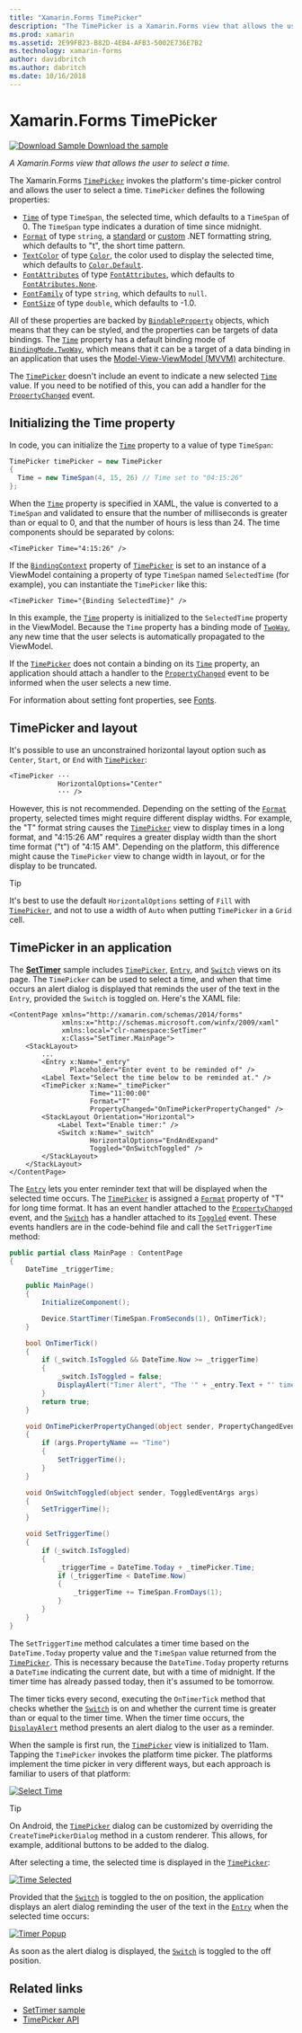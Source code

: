 ```yaml
---
title: "Xamarin.Forms TimePicker"
description: "The TimePicker is a Xamarin.Forms view that allows the user to select a time. This article explains how to consume a TimePicker in a Xamarin.Forms application."
ms.prod: xamarin
ms.assetid: 2E99FB23-B82D-4EB4-AFB3-5002E736E7B2
ms.technology: xamarin-forms
author: davidbritch
ms.author: dabritch
ms.date: 10/16/2018
---
```


# Xamarin.Forms TimePicker

[![Download Sample](~/media/shared/download.png) Download the sample](https://docs.microsoft.com/samples/xamarin/xamarin-forms-samples/userinterface-timepicker)

_A Xamarin.Forms view that allows the user to select a time._

The Xamarin.Forms [`TimePicker`](xref:Xamarin.Forms.TimePicker) invokes the platform's time-picker control and allows the user to select a time. `TimePicker` defines the following properties:

- [`Time`](xref:Xamarin.Forms.TimePicker.Time) of type `TimeSpan`, the selected time, which defaults to a `TimeSpan` of 0. The `TimeSpan` type indicates a duration of time since midnight.
- [`Format`](xref:Xamarin.Forms.TimePicker.Format) of type `string`, a [standard](/dotnet/standard/base-types/standard-date-and-time-format-strings/) or [custom](/dotnet/standard/base-types/custom-date-and-time-format-strings/) .NET formatting string, which defaults to "t", the short time pattern.
- [`TextColor`](xref:Xamarin.Forms.TimePicker.TextColor) of type [`Color`](xref:Xamarin.Forms.Color), the color used to display the selected time, which defaults to [`Color.Default`](xref:Xamarin.Forms.Color.Default).
- [`FontAttributes`](xref:Xamarin.Forms.TimePicker.FontAttributes) of type [`FontAttributes`](xref:Xamarin.Forms.FontAttributes), which defaults to [`FontAtributes.None`](xref:Xamarin.Forms.FontAttributes.None).
- [`FontFamily`](xref:Xamarin.Forms.TimePicker.FontFamily) of type `string`, which defaults to `null`.
- [`FontSize`](xref:Xamarin.Forms.TimePicker.FontSize) of type `double`, which defaults to -1.0.

All of these properties are backed by [`BindableProperty`](xref:Xamarin.Forms.BindableProperty) objects, which means that they can be styled, and the properties can be targets of data bindings. The [`Time`](xref:Xamarin.Forms.TimePicker.Time) property has a default binding mode of [`BindingMode.TwoWay`](xref:Xamarin.Forms.BindingMode.TwoWay), which means that it can be a target of a data binding in an application that uses the [Model-View-ViewModel (MVVM)](~/xamarin-forms/enterprise-application-patterns/mvvm.md) architecture.

The [`TimePicker`](xref:Xamarin.Forms.TimePicker) doesn't include an event to indicate a new selected [`Time`](xref:Xamarin.Forms.TimePicker.Time) value. If you need to be notified of this, you can add a handler for the [`PropertyChanged`](xref:Xamarin.Forms.BindableObject.PropertyChanged) event.

## Initializing the Time property

In code, you can initialize the [`Time`](xref:Xamarin.Forms.TimePicker.Time) property to a value of type `TimeSpan`:

```csharp
TimePicker timePicker = new TimePicker
{
  Time = new TimeSpan(4, 15, 26) // Time set to "04:15:26"
};
```

When the [`Time`](xref:Xamarin.Forms.TimePicker.Time) property is specified in XAML, the value is converted to a `TimeSpan` and validated to ensure that the number of milliseconds is greater than or equal to 0, and that the number of hours is less than 24. The time components should be separated by colons:

```xaml
<TimePicker Time="4:15:26" />
```

If the [`BindingContext`](xref:Xamarin.Forms.BindableObject.BindingContext) property of [`TimePicker`](xref:Xamarin.Forms.TimePicker) is set to an instance of a ViewModel containing a property of type `TimeSpan` named `SelectedTime` (for example), you can instantiate the `TimePicker` like this:

```xaml
<TimePicker Time="{Binding SelectedTime}" />
```

In this example, the [`Time`](xref:Xamarin.Forms.TimePicker.Time) property is initialized to the `SelectedTime` property in the ViewModel. Because the `Time` property has a binding mode of [`TwoWay`](xref:Xamarin.Forms.BindingMode.TwoWay), any new time that the user selects is automatically propagated to the ViewModel.

If the [`TimePicker`](xref:Xamarin.Forms.TimePicker) does not contain a binding on its [`Time`](xref:Xamarin.Forms.TimePicker.Time) property, an application should attach a handler to the [`PropertyChanged`](xref:Xamarin.Forms.BindableObject.PropertyChanged) event to be informed when the user selects a new time.

For information about setting font properties, see [Fonts](~/xamarin-forms/user-interface/text/fonts.md).

## TimePicker and layout

It's possible to use an unconstrained horizontal layout option such as `Center`, `Start`, or `End` with [`TimePicker`](xref:Xamarin.Forms.TimePicker):

```xaml
<TimePicker ···
            HorizontalOptions="Center"
            ··· />
```

However, this is not recommended. Depending on the setting of the [`Format`](xref:Xamarin.Forms.TimePicker.Format) property, selected times might require different display widths. For example, the "T" format string causes the [`TimePicker`](xref:Xamarin.Forms.TimePicker) view to display times in a long format, and "4:15:26 AM" requires a greater display width than the short time format ("t") of "4:15 AM". Depending on the platform, this difference might cause the `TimePicker` view to change width in layout, or for the display to be truncated.

> [!TIP]
> It's best to use the default `HorizontalOptions` setting of `Fill` with [`TimePicker`](xref:Xamarin.Forms.TimePicker), and not to use a width of `Auto` when putting `TimePicker` in a `Grid` cell.

## TimePicker in an application

The [**SetTimer**](https://docs.microsoft.com/samples/xamarin/xamarin-forms-samples/userinterface-timepicker) sample includes [`TimePicker`](xref:Xamarin.Forms.TimePicker), [`Entry`](xref:Xamarin.Forms.Entry), and [`Switch`](xref:Xamarin.Forms.Switch) views on its page. The `TimePicker` can be used to select a time, and when that time occurs an alert dialog is displayed that reminds the user of the text in the `Entry`, provided the `Switch` is toggled on. Here's the XAML file:

```xaml
<ContentPage xmlns="http://xamarin.com/schemas/2014/forms"
             xmlns:x="http://schemas.microsoft.com/winfx/2009/xaml"
             xmlns:local="clr-namespace:SetTimer"
             x:Class="SetTimer.MainPage">
    <StackLayout>
        ...
        <Entry x:Name="_entry"
               Placeholder="Enter event to be reminded of" />
        <Label Text="Select the time below to be reminded at." />
        <TimePicker x:Name="_timePicker"
                    Time="11:00:00"
                    Format="T"
                    PropertyChanged="OnTimePickerPropertyChanged" />
        <StackLayout Orientation="Horizontal">
            <Label Text="Enable timer:" />
            <Switch x:Name="_switch"
                    HorizontalOptions="EndAndExpand"
                    Toggled="OnSwitchToggled" />
        </StackLayout>
    </StackLayout>
</ContentPage>
```

The [`Entry`](xref:Xamarin.Forms.Entry) lets you enter reminder text that will be displayed when the selected time occurs. The [`TimePicker`](xref:Xamarin.Forms.TimePicker) is assigned a [`Format`](xref:Xamarin.Forms.TimePicker.Format) property of "T" for long time format. It has an event handler attached to the [`PropertyChanged`](xref:Xamarin.Forms.BindableObject.PropertyChanged) event, and the [`Switch`](xref:Xamarin.Forms.Switch) has a handler attached to its [`Toggled`](xref:Xamarin.Forms.Switch.Toggled) event. These events handlers are in the code-behind file and call the `SetTriggerTime` method:

```csharp
public partial class MainPage : ContentPage
{
    DateTime _triggerTime;

    public MainPage()
    {
        InitializeComponent();

        Device.StartTimer(TimeSpan.FromSeconds(1), OnTimerTick);
    }

    bool OnTimerTick()
    {
        if (_switch.IsToggled && DateTime.Now >= _triggerTime)
        {
            _switch.IsToggled = false;
            DisplayAlert("Timer Alert", "The '" + _entry.Text + "' timer has elapsed", "OK");
        }
        return true;
    }

    void OnTimePickerPropertyChanged(object sender, PropertyChangedEventArgs args)
    {
        if (args.PropertyName == "Time")
        {
            SetTriggerTime();
        }
    }

    void OnSwitchToggled(object sender, ToggledEventArgs args)
    {
        SetTriggerTime();
    }

    void SetTriggerTime()
    {
        if (_switch.IsToggled)
        {
            _triggerTime = DateTime.Today + _timePicker.Time;
            if (_triggerTime < DateTime.Now)
            {
                _triggerTime += TimeSpan.FromDays(1);
            }
        }
    }
}
```

The `SetTriggerTime` method calculates a timer time based on the `DateTime.Today` property value and the `TimeSpan` value returned from the [`TimePicker`](xref:Xamarin.Forms.TimePicker). This is necessary because the `DateTime.Today` property returns a `DateTime` indicating the current date, but with a time of midnight. If the timer time has already passed today, then it's assumed to be tomorrow.

The timer ticks every second, executing the `OnTimerTick` method that checks whether the [`Switch`](xref:Xamarin.Forms.Switch) is on and whether the current time is greater than or equal to the timer time. When the timer time occurs, the [`DisplayAlert`](xref:Xamarin.Forms.Page.DisplayAlert*) method presents an alert dialog to the user as a reminder.

When the sample is first run, the [`TimePicker`](xref:Xamarin.Forms.TimePicker) view is initialized to 11am. Tapping the `TimePicker` invokes the platform time picker. The platforms implement the time picker in very different ways, but each approach is familiar to users of that platform:

[![Select Time](timepicker-images/timepicker-open.png "Select Time")](timepicker-images/timepicker-open-large.png#lightbox "Select Time")

> [!TIP]
> On Android, the [`TimePicker`](xref:Xamarin.Forms.TimePicker) dialog can be customized by overriding the `CreateTimePickerDialog` method in a custom renderer. This allows, for example, additional buttons to be added to the dialog.

After selecting a time, the selected time is displayed in the [`TimePicker`](xref:Xamarin.Forms.TimePicker):

[![Time Selected](timepicker-images/timepicker-selected.png "Time Selected")](timepicker-images/timepicker-selected-large.png#lightbox "Time Selected")

Provided that the [`Switch`](xref:Xamarin.Forms.Switch) is toggled to the on position, the application displays an alert dialog reminding the user of the text in the [`Entry`](xref:Xamarin.Forms.Entry) when the selected time occurs:

[![Timer Popup](timepicker-images/timer-test.png "Timer Popup")](timepicker-images/timer-test-large.png#lightbox "Timer Popup")

As soon as the alert dialog is displayed, the [`Switch`](xref:Xamarin.Forms.Switch) is toggled to the off position.

## Related links

- [SetTimer sample](https://docs.microsoft.com/samples/xamarin/xamarin-forms-samples/userinterface-timepicker)
- [TimePicker API](xref:Xamarin.Forms.TimePicker)
